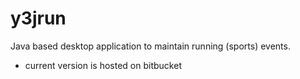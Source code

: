 # y3jrun
Java based desktop application to maintain running (sports) events.

* current version is hosted on bitbucket
